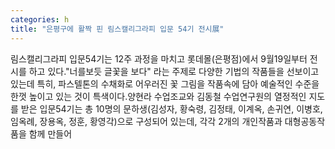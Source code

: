 ```yaml
---
categories: h
title: "은평구에 활짝 핀 림스캘리그라피 입문 54기 전시展"
---
```

림스캘리그라피 입문54기는 12주 과정을 마치고 롯데몰(은평점)에서 9월19일부터 전시를 하고 있다."너를보듯 글꽃을 보다" 라는 주제로 다양한 기법의 작품들을 선보이고 있는데 특히, 파스텔톤의 수채화로 어우러진 꽃 그림을 작품속에 담아 예술적인 수준을 한껏 높이고 있는 것이 특색이다.양현라 수업조교와 김동철 수업연구원의 열정적인 지도를 받은 입문54기는 총 10명의 문하생(김성자, 황숙령, 김정태, 이계옥, 손귀연, 이병호, 임옥례, 장용옥, 정훈, 황영각)으로 구성되어 있는데, 각각 2개의 개인작품과 대형공동작품을 함께 만들어
